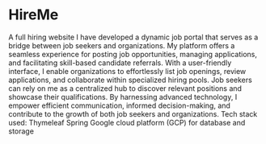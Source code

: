 # HireMe
A full hiring website 
I have developed a dynamic job portal that serves as a bridge between job seekers and organizations. My platform offers a seamless experience for posting job opportunities, managing applications, and facilitating skill-based candidate referrals. With a user-friendly interface, I enable organizations to effortlessly list job openings, review applications, and collaborate within specialized hiring pools. Job seekers can rely on me as a centralized hub to discover relevant positions and showcase their qualifications. By harnessing advanced technology, I empower efficient communication, informed decision-making, and contribute to the growth of both job seekers and organizations.
Tech stack used:
Thymeleaf
Spring
Google cloud platform (GCP) for database and storage


